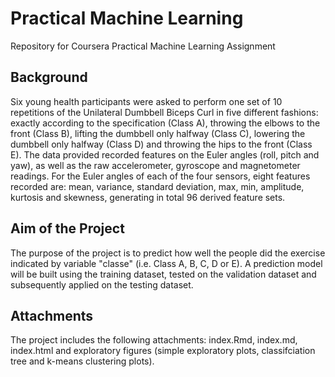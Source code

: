# Practical Machine Learning
Repository for Coursera Practical Machine Learning Assignment

## Background
Six young health participants were asked to perform one set of 10 repetitions of the Unilateral Dumbbell Biceps Curl in five different fashions: exactly according to the specification (Class A), throwing the elbows to the front (Class B), lifting the dumbbell only halfway (Class C), lowering the dumbbell only halfway (Class D) and throwing the hips to the front (Class E).  The data provided recorded features on the Euler angles (roll, pitch and yaw), as well as the raw accelerometer, gyroscope and magnetometer readings. For the Euler angles of each of the four sensors, eight features recorded are: mean, variance, standard deviation, max, min, amplitude, kurtosis and skewness, generating in total 96 derived feature sets.

## Aim of the Project
The purpose of the project is to predict how well the people did the exercise indicated by variable "classe" (i.e. Class A, B, C, D or E). A prediction model will be built using the training dataset, tested on the validation dataset and subsequently applied on the testing dataset.

## Attachments
The project includes the following attachments: index.Rmd, index.md, index.html and exploratory figures (simple exploratory plots, classifciation tree and k-means clustering plots).
